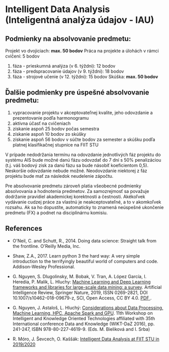 #  Intelligent Data Analysis (Inteligentná analýza údajov - IAU)

## Podmienky na absolvovanie predmetu:
Projekt vo dvojiciach: **max. 50 bodov**
Práca na projekte a úlohách v rámci cvičení: 5 bodov
1. fáza - prieskumná analýza (v 6. týždni): 12 bodov
2. fáza - predspracovanie údajov (v 9. týždni): 18 bodov
3. fáza - strojové učenie (v 12. týždni): 15 bodov
Skúška: **max. 50 bodov**

## Ďalšie podmienky pre úspešné absolvovanie predmetu:
1. vypracovanie projektu v akceptovateľnej kvalite, jeho odovzdanie a prezentovanie podľa harmonogramu
2. aktívna účasť na cvičeniach
3. získanie aspoň 25 bodov počas semestra
4. získanie aspoň 10 bodov zo skúšky
5. získanie aspoň 56 bodov v súčte bodov za semester a skúšku podľa platnej klasifikačnej stupnice na FIIT STU

V prípade nedodržania termínu na odovzdanie jednotlivých fáz projektu do systému AIS bude možné danú fázu odovzdať do 7 dní s 50% penalizáciou (t.j. váš bodový zisk za danú fázu sa bude násobiť koeficientom 0,5). Neskoršie odovzdanie nebude možné. Neodovzdanie niektorej z fáz projektu bude mať za následok neudelenie zápočtu.

Pre absolvovanie predmetu zároveň platia všeobecné podmienky absolvovania a hodnotenia predmetov. Za samozrejmosť sa považuje dodržanie pravidiel akademickej korektnosti a čestnosti. Akékoľvek vydávanie cudzej práce za vlastnú je neakceptovateľné, a to v akomkoľvek rozsahu. Ak sa ho dopustíte, automaticky to znamená neúspešné ukončenie predmetu (FX) a podnet na disciplinárnu komisiu.

References
------------

- O'Neil, C. and Schutt, R., 2014. Doing data science: Straight talk from the frontline. O'Reilly Media, Inc.

- Shaw, Z.A., 2017. Learn python 3 the hard way: A very simple introduction to the terrifyingly beautiful world of computers and code. Addison-Wesley Professional.

- G. Nguyen, S. Dlugolinsky, M. Bobak, V. Tran, A. López García, I. Heredia, P. Malik, L. Hluchy: [Machine Learning and Deep Learning frameworks and libraries for large-scale data mining: a survey](https://doi.org/10.1007/s10462-018-09679-z). Artificial Intelligence Review, Springer Nature, 2019, ISSN 0269-2821, DOI 10.1007/s10462-018-09679-z, SCI, Open Access, CC BY 4.0. [ PDF ](https://link.springer.com/article/10.1007%2Fs10462-018-09679-z).

- G. Nguyen, J. Astaloš, L. Hluchý: [Considerations about Data Processing, Machine Learning, HPC, Apache Spark and GPU](https://giangzuzana.github.io/files/2016_WIKT-DaZ.pdf). 11th Workshop on Intelligent and Knowledge Oriented Technologies affiliated with 35th International conference Data and Knowledge (WIKT-DaZ 2016), pp. 241-247, ISBN 978-80-227-4619-9. (Eds. M. Bieliková and I. Srba)

- R. Móro, J. Ševcech, O. Kaššák: [Intelligent Data Analysis at FIIT STU in 2019/2020](https://github.com/robom/IAU-2019-2020)
